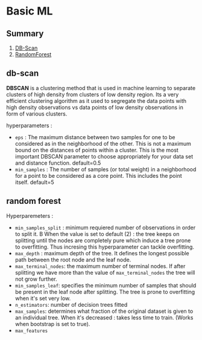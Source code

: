 ﻿# Basic ML

## Summary 
1. [DB-Scan](#db-scan)
2. [RandomForest](#rf)


## db-scan <a name="db-scan"></a>

**DBSCAN** is a clustering method that is used in machine learning to separate clusters of high density from clusters of low density region. Its a very efficient clustering algorithm as it used to segregate the data points with high density observations vs data points of low density observations in form of various clusters.

hyperparameters : 
- `eps` :  The maximum distance between two samples for one to be considered as in the neighborhood of the other. This is not a maximum bound on the distances of points within a cluster. This is the most important DBSCAN parameter to choose appropriately for your data set and distance function.
default=0.5
- `min_samples` : The number of samples (or total weight) in a neighborhood for a point to be considered as a core point. This includes the point itself.
default=5

## random forest <a name="rf"></a>

Hyperparemeters : 
- `min_samples_split` : minimum requiered number of observations in order to split it. B
When the value is set to default (2) : the tree keeps on splitting until the nodes are completely pure which induce a tree prone to overfitting. Thus incresing this hyperparameter can tackle overfitting. 
- `max_depth` : maximum depth of the tree. It defines the longest possible path between the root node and the leaf node. 
- `max_terminal_nodes`: the maximum number of terminal nodes. If after splitting we have more than the value of `max_terminal_nodes` the tree will not grow further. 
- `min_samples_leaf`: specifies the minimum number of samples that should be present in the leaf node after splitting. 
The tree is prone to overfitting when it's set very low. 
- `n_estimators`: number of decision trees fitted
- `max_samples`: determines what fraction of the original dataset is given to an individual tree. 
When it's decreased : takes less time to train. (Works when bootstrap is set to true). 
- `max_features`
